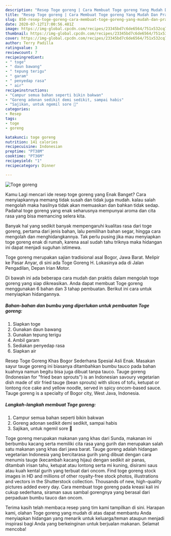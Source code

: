 ```yaml
---
description: "Resep Toge goreng | Cara Membuat Toge goreng Yang Mudah Dan Praktis"
title: "Resep Toge goreng | Cara Membuat Toge goreng Yang Mudah Dan Praktis"
slug: 850-resep-toge-goreng-cara-membuat-toge-goreng-yang-mudah-dan-praktis
date: 2020-07-12T17:00:56.481Z
image: https://img-global.cpcdn.com/recipes/23345bd7c6de6564/751x532cq70/toge-goreng-foto-resep-utama.jpg
thumbnail: https://img-global.cpcdn.com/recipes/23345bd7c6de6564/751x532cq70/toge-goreng-foto-resep-utama.jpg
cover: https://img-global.cpcdn.com/recipes/23345bd7c6de6564/751x532cq70/toge-goreng-foto-resep-utama.jpg
author: Terry Padilla
ratingvalue: 3
reviewcount: 7
recipeingredient:
- " toge"
- " daun bawang"
- " tepung terigu"
- " garam"
- " penyedap rasa"
- " air"
recipeinstructions:
- "Campur semua bahan seperti bikin bakwan"
- "Goreng adonan sedikit demi sedikit, sampai habis"
- "Sajikan, untuk ngemil sore 🤗"
categories:
- Resep
tags:
- toge
- goreng

katakunci: toge goreng 
nutrition: 141 calories
recipecuisine: Indonesian
preptime: "PT38M"
cooktime: "PT36M"
recipeyield: "1"
recipecategory: Dinner

---
```



![Toge goreng](https://img-global.cpcdn.com/recipes/23345bd7c6de6564/751x532cq70/toge-goreng-foto-resep-utama.jpg)

Kamu Lagi mencari ide resep toge goreng yang Enak Banget? Cara menyiapkannya memang tidak susah dan tidak juga mudah. kalau salah mengolah maka hasilnya tidak akan memuaskan dan bahkan tidak sedap. Padahal toge goreng yang enak seharusnya mempunyai aroma dan cita rasa yang bisa memancing selera kita.

Banyak hal yang sedikit banyak mempengaruhi kualitas rasa dari toge goreng, pertama dari jenis bahan, lalu pemilihan bahan segar, hingga cara mengolah dan menghidangkannya. Tak perlu pusing jika mau menyiapkan toge goreng enak di rumah, karena asal sudah tahu triknya maka hidangan ini dapat menjadi suguhan istimewa.

Toge goreng merupakan sajian tradisional asal Bogor, Jawa Barat. Melipir ke Pasar Anyar, di sini ada Toge Goreng H. Lokasinya ada di Jalan Pengadilan, Depan Irian Motor.


Di bawah ini ada beberapa cara mudah dan praktis dalam mengolah toge goreng yang siap dikreasikan. Anda dapat membuat Toge goreng menggunakan 6 bahan dan 3 tahap pembuatan. Berikut ini cara untuk menyiapkan hidangannya.

<!--inarticleads1-->

##### Bahan-bahan dan bumbu yang diperlukan untuk pembuatan Toge goreng:

1. Siapkan  toge
1. Gunakan  daun bawang
1. Gunakan  tepung terigu
1. Ambil  garam
1. Sediakan  penyedap rasa
1. Siapkan  air


Resep Toge Goreng Khas Bogor Sederhana Spesial Asli Enak. Masakan sayur tauge goreng ini biasanya ditambahkan bumbu tauco pada bahan kuahnya namun begitu bisa juga dibuat tanpa tauco. Tauge goreng (Indonesian for &#34;fried bean sprouts&#34;) is an Indonesian savoury vegetarian dish made of stir fried tauge (bean sprouts) with slices of tofu, ketupat or lontong rice cake and yellow noodle, served in spicy oncom-based sauce. Tauge goreng is a specialty of Bogor city, West Java, Indonesia. 

<!--inarticleads2-->

##### Langkah-langkah membuat Toge goreng:

1. Campur semua bahan seperti bikin bakwan
1. Goreng adonan sedikit demi sedikit, sampai habis
1. Sajikan, untuk ngemil sore 🤗


Toge goreng merupakan makanan yang khas dari Sunda, makanan ini berbumbu kacang serta memiliki cita rasa yang gurih dan merupakan salah satu makanan yang khas dari jawa barat. Tauge goreng adalah hidangan vegetarian Indonesia yang bercitarasa gurih yang dibuat dengan cara menumis tauge (kecambah kacang hijau) dengan sedikit air panas, ditambah irisan tahu, ketupat atau lontong serta mi kuning, disirami saus atau kuah kental gurih yang terbuat dari oncom. Find toge goreng stock images in HD and millions of other royalty-free stock photos, illustrations and vectors in the Shutterstock collection. Thousands of new, high-quality pictures added every day. Cara membuat toge goreng pada kreasi kali ini cukup sederhana, siraman saus sambal gorengnya yang berasal dari perpaduan bumbu tauco dan oncom. 

Terima kasih telah membaca resep yang tim kami tampilkan di sini. Harapan kami, olahan Toge goreng yang mudah di atas dapat membantu Anda menyiapkan hidangan yang menarik untuk keluarga/teman ataupun menjadi inspirasi bagi Anda yang berkeinginan untuk berjualan makanan. Selamat mencoba!
